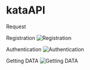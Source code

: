 # kataAPI
Request

Registration
![Registration](https://user-images.githubusercontent.com/110732676/208319824-ec7d20ce-2f21-4fb5-9cf3-e4afb4550506.png)

Authentication
![Authentication](https://user-images.githubusercontent.com/110732676/208319876-2185c583-7b1e-4e32-a9eb-e5f6753f6c9b.png)

Getting DATA
![Getting DATA](https://user-images.githubusercontent.com/110732676/208319880-ee0c641b-bdaf-4106-9f52-799334a49f81.png)
